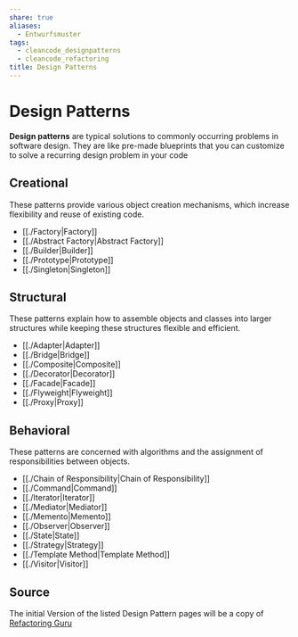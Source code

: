 ```yaml
---
share: true
aliases:
  - Entwurfsmuster
tags:
  - cleancode_designpatterns
  - cleancode_refactoring
title: Design Patterns
---
```

# Design Patterns
**Design patterns** are typical solutions to commonly occurring problems in software design. They are like pre-made blueprints that you can customize to solve a recurring design problem in your code
## Creational
These patterns provide various object creation mechanisms, which increase flexibility and reuse of existing code.
- [[./Factory|Factory]]
- [[./Abstract Factory|Abstract Factory]]
- [[./Builder|Builder]]
- [[./Prototype|Prototype]]
- [[./Singleton|Singleton]]
## Structural
These patterns explain how to assemble objects and classes into larger structures while keeping these structures flexible and efficient.
- [[./Adapter|Adapter]]
- [[./Bridge|Bridge]]
- [[./Composite|Composite]]
- [[./Decorator|Decorator]]
- [[./Facade|Facade]]
- [[./Flyweight|Flyweight]]
- [[./Proxy|Proxy]]
## Behavioral
These patterns are concerned with algorithms and the assignment of responsibilities between objects.
- [[./Chain of Responsibility|Chain of Responsibility]]
- [[./Command|Command]]
- [[./Iterator|Iterator]]
- [[./Mediator|Mediator]]
- [[./Memento|Memento]]
- [[./Observer|Observer]]
- [[./State|State]]
- [[./Strategy|Strategy]]
- [[./Template Method|Template Method]]
- [[./Visitor|Visitor]]

## Source
The initial Version of the listed Design Pattern pages will be a copy of [Refactoring Guru](https://refactoring.guru/design-patterns)